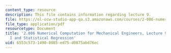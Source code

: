 ```yaml
---
content_type: resource
description: This file contains information regarding lecture 9.
file: https://ol-ocw-studio-app-qa.s3.amazonaws.com/courses/2-086-numerical-computation-for-mechanical-engineers-spring-2013/6553c57314908085ed75d0875abd76ec_MIT2_086S13_lecture9.pdf
file_type: application/pdf
resourcetype: Document
title: '2.086 Numerical Computation for Mechanical Engineers, Lecture 9: Linear Algebra
  I and Statistical Regression'
uid: 6553c573-1490-8085-ed75-d0875abd76ec
---
```

